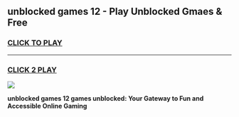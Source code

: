 
## unblocked games 12 - Play Unblocked Gmaes & Free
<h3>
<a href="https://news.freeplayer.one?title=unblocked_games_12&ref=16F">CLICK TO PLAY</a></h3>
<hr>

<h3>
<a href="https://news.freeplayer.one?title=unblocked_games_12&ref=16F">CLICK 2 PLAY</a>
  
</h3>

<a href="https://news.freeplayer.one?title=unblocked_games_12&ref=16F/"><img src="https://clearcache.store/games.png"></a>


**unblocked games 12 games unblocked: Your Gateway to Fun and Accessible Online Gaming**
